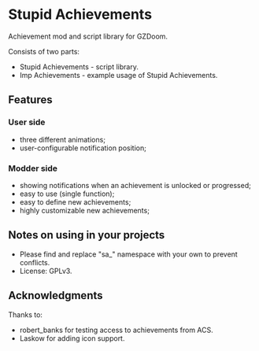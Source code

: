 # Stupid Achievements

Achievement mod and script library for GZDoom.

Consists of two parts:
- Stupid Achievements - script library.
- Imp Achievements - example usage of Stupid Achievements.

## Features

### User side

- three different animations;
- user-configurable notification position;

### Modder side

- showing notifications when an achievement is unlocked or progressed;
- easy to use (single function);
- easy to define new achievements;
- highly customizable new achievements;


## Notes on using in your projects

- Please find and replace "sa_" namespace with your own to prevent conflicts.
- License: GPLv3.

## Acknowledgments

Thanks to:
- robert_banks for testing access to achievements from ACS.
- Laskow for adding icon support.
